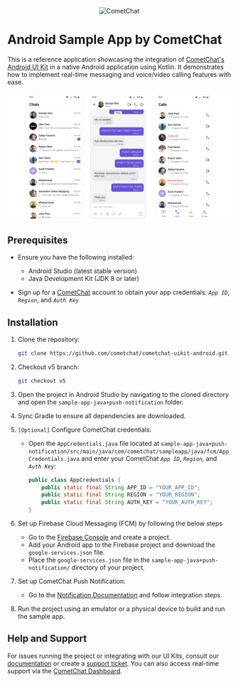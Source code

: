 
<p align="center">
  <img alt="CometChat" src="https://assets.cometchat.io/website/images/logos/banner.png">
</p>

# Android Sample App by CometChat

This is a reference application showcasing the integration of [CometChat's Android UI Kit](https://www.cometchat.com/docs/ui-kit/android/5.0/overview) in a native Android application using Kotlin. It demonstrates how to implement real-time messaging and voice/video calling features with ease.

<div style="display: flex; align-items: center; justify-content: center">
   <img src="../screenshots/overview_cometchat_screens.png" />
</div>

## Prerequisites

- Ensure you have the following installed:
    - Android Studio (latest stable version)
    - Java Development Kit (JDK 8 or later)

- Sign up for a [CometChat](https://app.cometchat.com/) account to obtain your app credentials: _`App ID`_, _`Region`_, and _`Auth Key`_

## Installation

1. Clone the repository:
   ```sh
   git clone https://github.com/cometchat/cometchat-uikit-android.git
   ```

2. Checkout v5 branch:
   ```sh
   git checkout v5
   ```

3. Open the project in Android Studio by navigating to the cloned directory and open the `sample-app-java+push-notification` folder.

4. Sync Gradle to ensure all dependencies are downloaded.

5. `[Optional]` Configure CometChat credentials:
   - Open the `AppCredentials.java` file located at `sample-app-java+push-notification/src/main/java/com/cometchat/sampleapp/java/fcm/AppCredentials.java` and enter your CometChat _`App ID`_, _`Region`_, and _`Auth Key`_:
     ```java
     public class AppCredentials {
         public static final String APP_ID = "YOUR_APP_ID";
         public static final String REGION = "YOUR_REGION";
         public static final String AUTH_KEY = "YOUR_AUTH_KEY";
     }
     ```
6. Set up Firebase Cloud Messaging (FCM) by following the below steps
    - Go to the [Firebase Console](https://console.firebase.google.com/) and create a project.
    - Add your Android app to the Firebase project and download the `google-services.json` file.
    - Place the `google-services.json` file in the `sample-app-java+push-notification/` directory of your project.

7. Set up CometChat Push Notification:
   - Go to the [Notification Documentation](https://www.cometchat.com/docs/notifications/push-integration) and follow integration steps.

8. Run the project using an emulator or a physical device to build and run the sample app.


## Help and Support

For issues running the project or integrating with our UI Kits, consult our [documentation](https://www.cometchat.com/docs/ui-kit/android/5.0/getting-started) or create a [support ticket](https://help.cometchat.com/hc/en-us). You can also access real-time support via the [CometChat Dashboard](http://app.cometchat.com/).
